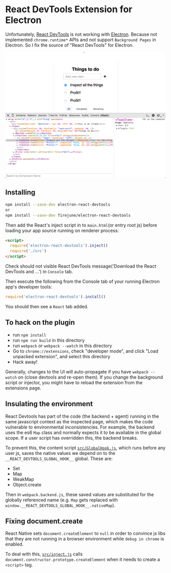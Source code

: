# React DevTools Extension for Electron

Unfortunately, [React DevTools](https://github.com/facebook/react-devtools)
is not working with [Electron](http://electron.atom.io/). Because not implemented
`chrome.runtime*` APIs and not support `Background Pages` in Electron. So I fix
the source of "React DevTools" for Electron.

![](/devtools-full.gif)

## Installing

```sh
npm install --save-dev electron-react-devtools
or
npm install --save-dev firejune/electron-react-devtools
```

Then add the React's inject script in to `main.html`(or entry root js) before loading your app
source running on renderer process:
```html
<script>
  require('electron-react-devtools').inject()
  require('./src')
</script>
```

Check should not visible React DevTools message('Download the React DevTools
and ...') in `Console` tab.

Then execute the following from the Console tab of your running Electron app's
developer tools:

```js
require('electron-react-devtools').install()
```

You should then see a `React` tab added.

## To hack on the plugin

- run `npm install`
- run `npm run build` in this directory
- run `webpack` or `webpack --watch` in this directory
- Go to `chrome://extensions`, check "developer mode", and click "Load
  unpacked extension", and select this directory
- Hack away!

Generally, changes to the UI will auto-propagate if you have `webpack --watch`
on (close devtools and re-open them). If you change the background script or
injector, you might have to reload the extension from the extensions page.

## Insulating the environment

React Devtools has part of the code (the backend + agent) running in the same
javascript context as the inspected page, which makes the code vulnerable to
environmental inconsistencies. For example, the backend uses the es6 `Map`
class and normally expects it to be available in the global scope. If a user
script has overridden this, the backend breaks.

To prevent this, the content script [`src/GlobalHook.js`](src/GlobalHook.js),
which runs before any user js, saves the native values we depend on to the
`__REACT_DEVTOOLS_GLOBAL_HOOK__` global. These are:

- Set
- Map
- WeakMap
- Object.create

Then in `webpack.backend.js`, these saved values are substituted for the
globally referenced name (e.g. `Map` gets replaced with
`window.__REACT_DEVTOOLS_GLOBAL_HOOK__.nativeMap`).

## Fixing document.create

React Native sets `document.createElement` to `null` in order to convince js
libs that they are not running in a browser environment while `debug in
chrome` is enabled.

To deal with this, [`src/inject.js`](src/inject.js) calls
`document.constructor.prototype.createElement` when it needs to create a
`<script>` tag.

